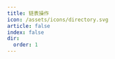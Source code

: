 ```yaml
---
title: 链表操作
icon: /assets/icons/directory.svg
article: false
index: false
dir:
  order: 1
---
```


<Catalog />
